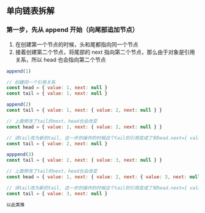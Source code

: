 ## 单向链表拆解

### 第一步，先从 append 开始（向尾部追加节点）

1. 在创建第一个节点的时候，头和尾都指向同一个节点
2. 接着创建第二个节点，将尾部的 next 指向第二个节点，那么由于对象是引用关系，所以 head 也会指向第二个节点

```js
append(1)

// 创建同一个引用关系
const head = { value: 1, next: null }
const tail = { value: 1, next: null }

append(2)
const tail = { value: 1, next: { value: 2, next: null } }

// 上面修改了tail的next，head也会改变
const head = { value: 1, next: { value: 2, next: null } }

// 讲tail改为新的tail, 这一步的操作的时候这个tail的引用变成了和head.next={ value: 2, next: null }的引用一样
const tail = { value: 2, next: null }

apppend(3)
const tail = { value: 2, next: { value: 3, next: null } }

// 上面修改了tail的next，head也会改变
const head = { value: 1, next: { value: 2, next: { value: 3, next: null } } }

// 讲tail改为新的tail, 这一步的操作的时候这个tail的引用变成了和head.next={ value: 3, next: null }的引用一样
const tail = { value: 3, next: null }

以此类推
```
